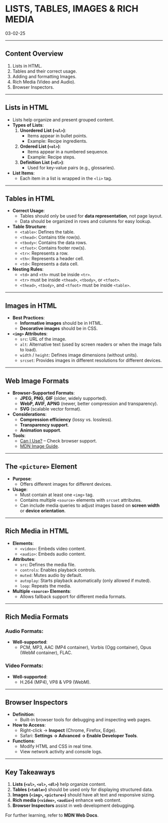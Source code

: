 # LISTS, TABLES, IMAGES & RICH MEDIA
03-02-25

---

## Content Overview
1. Lists in HTML.
2. Tables and their correct usage.
3. Adding and formatting Images.
4. Rich Media (Video and Audio).
5. Browser Inspectors.

---

## Lists in HTML
- Lists help organize and present grouped content.
- **Types of Lists**:
  1. **Unordered List (`<ul>`)**:
     - Items appear in bullet points.
     - Example: Recipe ingredients.
  2. **Ordered List (`<ol>`)**:
     - Items appear in a numbered sequence.
     - Example: Recipe steps.
  3. **Definition List (`<dl>`)**:
     - Used for key-value pairs (e.g., glossaries).
- **List Items**:
  - Each item in a list is wrapped in the `<li>` tag.

---

## Tables in HTML
- **Correct Usage**:
  - Tables should only be used for **data representation**, not page layout.
  - Data should be organized in rows and columns for easy lookup.
- **Table Structure**:
  - `<table>`: Defines the table.
  - `<thead>`: Contains title row(s).
  - `<tbody>`: Contains the data rows.
  - `<tfoot>`: Contains footer row(s).
  - `<tr>`: Represents a row.
  - `<th>`: Represents a header cell.
  - `<td>`: Represents a data cell.
- **Nesting Rules**:
  - `<td>` and `<th>` must be inside `<tr>`.
  - `<tr>` must be inside `<thead>`, `<tbody>`, or `<tfoot>`.
  - `<thead>`, `<tbody>`, and `<tfoot>` must be inside `<table>`.

---

## Images in HTML
- **Best Practices**:
  - **Informative images** should be in HTML.
  - **Decorative images** should be in CSS.
- **`<img>` Attributes**:
  - `src`: URL of the image.
  - `alt`: Alternative text (used by screen readers or when the image fails to load).
  - `width` / `height`: Defines image dimensions (without units).
  - `srcset`: Provides images in different resolutions for different devices.

---

## Web Image Formats
- **Browser-Supported Formats**:
  - **JPEG, PNG, GIF** (older, widely supported).
  - **WebP, AVIF, APNG** (newer, better compression and transparency).
  - **SVG** (scalable vector format).
- **Considerations**:
  - **Compression efficiency** (lossy vs. lossless).
  - **Transparency support**.
  - **Animation support**.
- **Tools**:
  - [Can I Use?](https://caniuse.com/) – Check browser support.
  - [MDN Image Guide](https://developer.mozilla.org/en-US/docs/Web/Media/Formats/Image_types).

---

## The `<picture>` Element
- **Purpose**:
  - Offers different images for different devices.
- **Usage**:
  - Must contain at least one `<img>` tag.
  - Contains multiple `<source>` elements with `srcset` attributes.
  - Can include media queries to adjust images based on **screen width** or **device orientation**.

---

## Rich Media in HTML
- **Elements**:
  - `<video>`: Embeds video content.
  - `<audio>`: Embeds audio content.
- **Attributes**:
  - `src`: Defines the media file.
  - `controls`: Enables playback controls.
  - `muted`: Mutes audio by default.
  - `autoplay`: Starts playback automatically (only allowed if muted).
  - `loop`: Repeats the media.
- **Multiple `<source>` Elements**:
  - Allows fallback support for different media formats.

---

## Rich Media Formats
### **Audio Formats**:
- **Well-supported**:
  - PCM, MP3, AAC (MP4 container), Vorbis (Ogg container), Opus (WebM container), FLAC.

### **Video Formats**:
- **Well-supported**:
  - H.264 (MP4), VP8 & VP9 (WebM).

---

## Browser Inspectors
- **Definition**:
  - Built-in browser tools for debugging and inspecting web pages.
- **How to Access**:
  - Right-click → **Inspect** (Chrome, Firefox, Edge).
  - Safari: **Settings → Advanced → Enable Developer Tools**.
- **Functions**:
  - Modify HTML and CSS in real time.
  - View network activity and console logs.

---

## Key Takeaways
1. **Lists (`<ul>`, `<ol>`, `<dl>`)** help organize content.
2. **Tables (`<table>`)** should be used only for displaying structured data.
3. **Images (`<img>`, `<picture>`)** should have alt text and responsive sizing.
4. **Rich media (`<video>`, `<audio>`)** enhance web content.
5. **Browser Inspectors** assist in web development debugging.

For further learning, refer to **MDN Web Docs**.